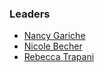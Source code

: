 ### Leaders

* [Nancy Gariche](mailto:nancy.gariche@owasp.org)
* [Nicole Becher](mailto:nicole.becher@owasp.org)
* [Rebecca Trapani](mailto:rebecca.trapani@owasp.org)
